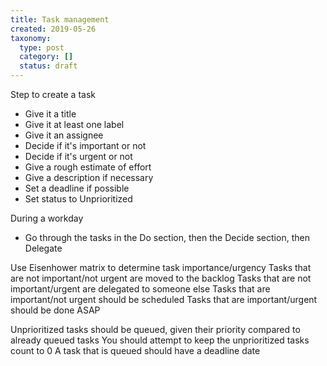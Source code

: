 ```yaml
---
title: Task management
created: 2019-05-26
taxonomy:
  type: post
  category: []
  status: draft
---
```


Step to create a task
* Give it a title
* Give it at least one label
* Give it an assignee
* Decide if it's important or not
* Decide if it's urgent or not
* Give a rough estimate of effort
* Give a description if necessary
* Set a deadline if possible
* Set status to Unprioritized

During a workday
* Go through the tasks in the Do section, then the Decide section, then Delegate

Use Eisenhower matrix to determine task importance/urgency
Tasks that are not important/not urgent are moved to the backlog
Tasks that are not important/urgent are delegated to someone else
Tasks that are important/not urgent should be scheduled
Tasks that are important/urgent should be done ASAP

Unprioritized tasks should be queued, given their priority compared to already queued tasks
You should attempt to keep the unprioritized tasks count to 0
A task that is queued should have a deadline date
